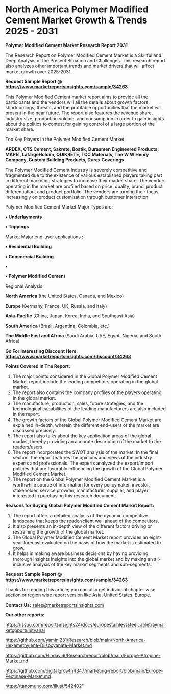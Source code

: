# North America Polymer Modified Cement Market Growth & Trends 2025 - 2031

<strong>Polymer Modified Cement Market Research Report 2031</strong>

The Research Report on Polymer Modified Cement Market is a Skillful and Deep Analysis of the Present Situation and Challenges. This research report also analyzes other important trends and market drivers that will affect market growth over 2025-2031.

<strong>Request Sample Report @ <a href=https://www.marketreportsinsights.com/sample/34263>https://www.marketreportsinsights.com/sample/34263</a></strong>

This Polymer Modified Cement market report aims to provide all the participants and the vendors will all the details about growth factors, shortcomings, threats, and the profitable opportunities that the market will present in the near future. The report also features the revenue share, industry size, production volume, and consumption in order to gain insights about the politics to contest for gaining control of a large portion of the market share.

Top Key Players in the Polymer Modified Cement Market:

<strong>ARDEX, CTS Cement, Sakrete, Bostik, Duraamen Engineered Products, MAPEI, LafargeHolcim, QUIKRETE, TCC Materials, The W W Henry Company, Custom Building Products, Durex Coverings</strong>

The Polymer Modified Cement Industry is severely competitive and fragmented due to the existence of various established players taking part in different marketing strategies to increase their market share. The vendors operating in the market are profiled based on price, quality, brand, product differentiation, and product portfolio. The vendors are turning their focus increasingly on product customization through customer interaction.

Polymer Modified Cement Market Major Types are:

<strong>•  Underlayments

•  Toppings</strong>

Market Major end-user applications :

<strong>•  Residential Building

•  Commercial Building

•  

•  Polymer Modified Cement</strong>

Regional Analysis

</u><strong><b>North America</b></strong> (the United States, Canada, and Mexico)

<strong><b>Europe </b></strong>(Germany, France, UK, Russia, and Italy)

<strong><b>Asia-Pacific</b></strong> (China, Japan, Korea, India, and Southeast Asia)

<strong><b>South America</b></strong> (Brazil, Argentina, Colombia, etc.)

<strong><b>The Middle East and Africa</b></strong> (Saudi Arabia, UAE, Egypt, Nigeria, and South Africa)

<strong>Go For Interesting Discount Here: <a href=https://www.marketreportsinsights.com/discount/34263>https://www.marketreportsinsights.com/discount/34263</a></strong>

<strong>Points Covered in The Report:</strong>
<ol>
  <li>The major points considered in the Global Polymer Modified Cement Market report include the leading competitors operating in the global market.</li>
  <li>The report also contains the company profiles of the players operating in the global market.</li>
  <li>The manufacture, production, sales, future strategies, and the technological capabilities of the leading manufacturers are also included in the report.</li>
  <li>The growth factors of the Global Polymer Modified Cement Market are explained in-depth, wherein the different end-users of the market are discussed precisely.</li>
  <li>The report also talks about the key application areas of the global market, thereby providing an accurate description of the market to the readers/users.</li>
  <li>The report incorporates the SWOT analysis of the market. In the final section, the report features the opinions and views of the industry experts and professionals. The experts analyzed the export/import policies that are favorably influencing the growth of the Global Polymer Modified Cement Market.</li>
  <li>The report on the Global Polymer Modified Cement Market is a worthwhile source of information for every policymaker, investor, stakeholder, service provider, manufacturer, supplier, and player interested in purchasing this research document.</li>
</ol>
<strong>Reasons for Buying Global Polymer Modified Cement Market Report:</strong>

<ol>
  <li>The report offers a detailed analysis of the dynamic competitive landscape that keeps the reader/client well ahead of the competitors.</li>
  <li>It also presents an in-depth view of the different factors driving or restraining the growth of the global market.</li>
  <li>The Global Polymer Modified Cement Market report provides an eight-year forecast evaluated on the basis of how the market is estimated to grow.</li>
  <li>It helps in making aware business decisions by having providing thorough insights insights into the global market and by making an all-inclusive analysis of the key market segments and sub-segments.</li>
</ol>
<strong>Request Sample Report @ <a href=https://www.marketreportsinsights.com/sample/34263>https://www.marketreportsinsights.com/sample/34263</a></strong>


Thanks for reading this article; you can also get individual chapter wise section or region wise report version like Asia, United States, Europe.

<strong>Contact Us:</strong>
sales@marketreportsinsights.com

<strong>Our other reports:</strong>

<a href=https://issuu.com/reportsinsights24/docs/europestainlesssteelcabletraymarketopportunityanal>https://issuu.com/reportsinsights24/docs/europestainlesssteelcabletraymarketopportunityanal</a>

<a href=https://github.com/yamini231/Research/blob/main/North-America-Hexamethylene-Diisocyanate-Market.md>https://github.com/yamini231/Research/blob/main/North-America-Hexamethylene-Diisocyanate-Market.md</a>

<a href=https://github.com/Hindavii9/Researchreport/blob/main/Europe-Atropine-Market.md>https://github.com/Hindavii9/Researchreport/blob/main/Europe-Atropine-Market.md</a>

<a href=https://github.com/digitalgrowth4347/marketing-report/blob/main/Europe-Pectinase-Market.md>https://github.com/digitalgrowth4347/marketing-report/blob/main/Europe-Pectinase-Market.md</a>

<a href=https://tanomuno.com/illust/542402>https://tanomuno.com/illust/542402</a>"
